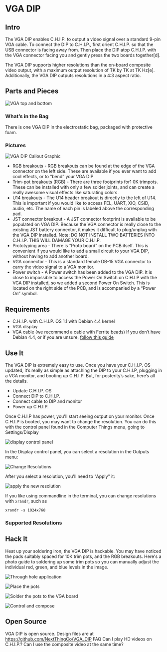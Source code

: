 ﻿# VGA DIP

## Intro

The VGA DIP enables C.H.I.P. to output a video signal over a standard 9-pin VGA cable. To connect the DIP to C.H.I.P., first orient C.H.I.P. so that the USB connector is facing away from. Then place the DIP atop C.H.I.P. with the VGA connector facing you and gently press the two boards together[d].  

The VGA DIP supports higher resolutions than the on-board composite video output, with a maximum output resolution of TK by TK at TK Hz[e]. Additionally, the VGA DIP outputs resolutions in a 4:3 aspect ratio.

## Parts and Pieces
![VGA top and bottom](images/vga_top_and_bot.jpg)

### What’s in the Bag

There is one VGA DIP in the electrostatic bag, packaged with protective foam.

### Pictures

![VGA DIP Callout Graphic](images/vga_callout.jpg)

 * RGB breakouts - RGB breakouts can be found at the edge of the VGA connector on the left side. These are available if you ever want to add cool effects, or to “bend” your VGA DIP
 * Trim-pot breakouts (RGB) - There are three footprints for1 0K trimpots. These can be installed with only a few solder joints, and can create a really awesome visual effects like saturating colors.
 * U14 breakouts - The U14 header breakout is directly to the left of U14. This is important if you would like to access FEL, UART, XIO, CSID, audio, etc. The name of each pin is labeled above the corresponding pad.
 * JST connector breakout - A JST connector footprint  is available to be populated on VGA DIP. Because the VGA connector is really close to the existing JST battery connector, it makes it difficult to plug/unplug with the VGA DIP installed. Note: DO NOT INSTALL TWO BATTERIES INTO C.H.I.P. THIS WILL DAMAGE YOUR C.H.I.P. 
 * Prototyping area - There is “Proto board” on the PCB itself. This is convenient if you would like to add a small circuit to your VGA DIP, without having to add another board.
 * VGA connector - This is a standard female DB-15 VGA connector to carry the video signal to a VGA monitor. 
 * Power switch - A Power switch has been added to the VGA DIP. It is close to impossible to access the Power On Switch on C.H.I.P with the VGA DIP installed, so we added a second Power On Switch. This is located on the right side of the PCB, and is accompanied by a “Power On” symbol. 

## Requirements
 * C.H.I.P. with C.H.I.P. OS 1.1 with Debian 4.4 kernel
 * VGA display
 * VGA cable (we recommend a cable with Ferrite beads)
If you don’t have Debian 4.4, or if you are unsure, [follow this guide](getchip.com/update)

## Use It
The VGA DIP is extremely easy to use. Once you have your C.H.I.P. OS updated, it’s really as simple as attaching the DIP to your C.H.I.P, plugging in a VGA monitor, and booting up C.H.I.P. But, for posterity’s sake, here’s all the details. 

 * Update C.H.I.P. OS
 * Connect DIP to C.H.I.P.
 * Connect cable to DIP and monitor
 * Power up C.H.I.P.

Once C.H.I.P has power, you'll start seeing output on your monitor. Once C.H.I.P is booted, you may want to change the resolution. You can do this with the control panel found in the Computer Things menu, going to Settings/Display 

![display control panel](images/settings_select.jpg)

In the Display control panel, you can select a resolution in the Outputs menu:

![Change Resolutions](images/settings_vga_resolution.jpg)

After you select a resolution, you'll need to "Apply" it:

![apply the new resolution](images/settings_apply.jpg)

If you like using commandline in the terminal, you can change resolutions with `xrandr`, such as

```shell
xrandr -s 1024x768
```

### Supported Resolutions

## Hack It
Heat up your soldering iron, the VGA DIP is hackable. You may have noticed the pads suitably spaced for 10K trim pots, and the RGB breakouts. Here's a photo guide to soldering up some trim pots so you can manually adjust the individual red, green, and blue levels in the image.

![Through hole application](images/vgapot_01thruhole.jpg)

![Place the pots](images/vgapot_02place.jpg)

![Solder the pots to the VGA board](images/vgapot_03soldered.jpg)

![Control and compose](images/vgapot_04allpots.jpg)

## Open Source
VGA DIP is open source. Design files are at https://github.com/NextThingCo/VGA_DIP
FAQ
Can I play HD videos on C.H.I.P.?
Can I use the composite video at the same time?

